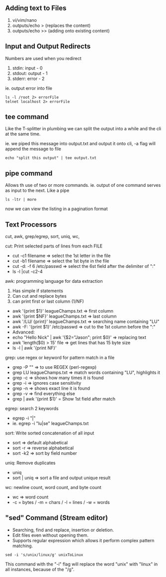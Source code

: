 ## Adding text to Files
1. vi/vim/nano
2. outputs/echo > (replaces the content)
3. outputs/echo >> (adding onto existing content)

## Input and Output Redirects
Numbers are used when you redirect
1. stdin: input - 0
2. stdout: output - 1
3. stderr: error - 2

ie. output error into file
```
ls -l /root 2> errorFile
telnet localhost 2> errorFile 
```

## tee command
Like the T-splitter in plumbing we can split the output into a while and the cli at the same time.

ie. we piped this message into output.txt and output it onto cli, -a flag will append the message to file
```
echo "split this output" | tee output.txt
```

## pipe command
Allows th use of two or more commands. ie. output of one command serves as input to the next. Like a pipe
```
ls -ltr | more
```
now we can view the listing in a pagination format

## Text Processors
cut, awk, grep/egrep, sort, uniq, wc, 

cut: Print selected parts of lines from each FILE
- cut -c1 filename => select the 1st letter in the file
- cut -b1 filename => select the 1st byte  in the file
- cut -d: -f 6 /etc/passwd => select the 6st field after the delimiter of ":" 
- ls -l |cut -c2-4

awk: programming language for data extraction 
1. Has simple if statements
2. Can cut and replace bytes
3. can print first or last column ($1/$NF)

- awk '{print $1}' leagueChamps.txt => first column 
- awk '{print $NF}' leagueChamps.txt => last column 
- awk '/LU/ {print}' leagueChamps.txt => searching name containing "LU"
- awk -F: '{print $1}' /etc/passwd => cut to the 1st column before the ":"
- Advanced:
- echo "Hello Nick" | awk '{$2="Jason"; print $0}' => replacing text
- awk 'length($0) > 15' file => get lines that has 15 byte size
- ls -l | awk '{print NF}' 

grep: use regex or keyword for pattern match in a file
- grep -P "<regex>" <filename> => to use REGEX (perl-regexp)
- grep LU leagueChamps.txt => match words containing "LU", highlights it
- grep -c <keyword> <filename> => shows how many times it is found
- grep -i <keyword> <filename> => ignores case sensitivity
- grep -n <keyword> <filename> => shows exact line it is found
- grep -v <keyword> <filename> => find everything else
- grep <keyword> <filename> | awk '{print $1}' = Show 1st field after match

egrep: search 2 keywords
- egrep -i "<keyword1>|<keyword2>" <filename> 
- ie. egrep -i "lu|se" leagueChamps.txt

sort: Write sorted concatenation of all input
- sort <file> => default alphabetical
- sort -r <file> => reverse alphabetical
- sort -k2 <file> => sort by field number

uniq: Remove duplicates
- uniq <file> 
- sort <file> | uniq => sort a file and output unique result

wc: newline count, word count, and byte count
- wc <file> => word count
- -c = bytes / -m = chars / -l = lines / -w = words

## "sed" Command (Stream editor)
- Searching, find and replace, insertion or deletion. 
- Edit files even without opening them.
- Supports regular expression which allows it perform complex pattern matching.
```
sed -i 's/unix/linux/g' unixToLinux
```
This command with the "-i" flag will replace the word "unix" with "linux" in all instances, because of the "/g".  
